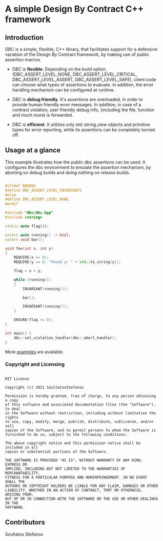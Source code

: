 # A simple Design By Contract C++ framework


## Introduction

DBC is a simple, flexible, C++ library, that facilitates support for a defensive variation of the
Design By Contract framework, by making use of public assertion macros.

* DBC is **flexible**. Depending on the build option, (DBC_ASSERT_LEVEL_NONE, 
DBC_ASSERT_LEVEL_CRITICAL, DBC_ASSERT_LEVEL_ASSERT, DBC_ASSERT_LEVEL_SAFE), client code can choose
what types of assertions to evaluate. In addition, the error handling mechanism can be configured
at runtime.

* DBC is **debug friendly**. It's assertions are overloaded, in order to provide
human friendly error messages. In addition, in case of a contract violation,
user friendly debug info, (including the file, function and much more) is
forwarded.

* DBC is **efficient**. It utilizes only std::string_view objects and primitive 
types for error reporting, while its assertions can be completely turned off.


## Usage at a glance

This example illustrates how the public dbc assertions can be used. It 
configures the dbc environment to emulate the assertion mechanism, by aborting
on debug builds and doing nothing on release builds.

~~~~~~~~~~cpp

#ifndef NDEBUG
#define DBC_ASSERT_LEVEL_INVARIANTS
#else
#define DBC_ASSERT_LEVEL_NONE
#endif

#include "dbc/dbc.hpp"
#include <string>

static auto flag{4};

extern auto running() -> bool;
extern void bar();

void foo(int x, int y)
{
    REQUIRE(x >= 0);
    REQUIRE(y == 0, "Found y: " + std::to_string(y));

    flag = x + y;

    while (running())
    {
        INVARIANT(running());

        bar();

        INVARIANT(running());
    }

    ENSURE(flag >= 0);
}

int main() {
    dbc::set_violation_handler(dbc::abort_handler);
}

~~~~~~~~~~

More [examples](https://github.com/SoultatosStefanos/dbc/tree/master/examples) 
are available.


### Copyright and Licensing

```

MIT License

Copyright (c) 2021 SoultatosStefanos

Permission is hereby granted, free of charge, to any person obtaining a copy
of this software and associated documentation files (the "Software"), to deal
in the Software without restriction, including without limitation the rights
to use, copy, modify, merge, publish, distribute, sublicense, and/or sell
copies of the Software, and to permit persons to whom the Software is
furnished to do so, subject to the following conditions:

The above copyright notice and this permission notice shall be included in all
copies or substantial portions of the Software.

THE SOFTWARE IS PROVIDED "AS IS", WITHOUT WARRANTY OF ANY KIND, EXPRESS OR
IMPLIED, INCLUDING BUT NOT LIMITED TO THE WARRANTIES OF MERCHANTABILITY,
FITNESS FOR A PARTICULAR PURPOSE AND NONINFRINGEMENT. IN NO EVENT SHALL THE
AUTHORS OR COPYRIGHT HOLDERS BE LIABLE FOR ANY CLAIM, DAMAGES OR OTHER
LIABILITY, WHETHER IN AN ACTION OF CONTRACT, TORT OR OTHERWISE, ARISING FROM,
OUT OF OR IN CONNECTION WITH THE SOFTWARE OR THE USE OR OTHER DEALINGS IN THE
SOFTWARE.

```

## Contributors

Soultatos Stefanos
